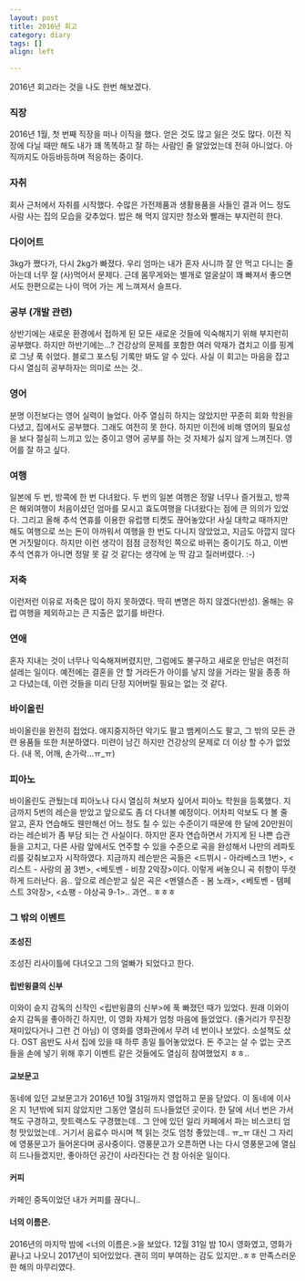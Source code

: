 ```yaml
---
layout: post
title: 2016년 회고
category: diary
tags: []
align: left

---
```


2016년 회고라는 것을 나도 한번 해보겠다.

<!-- more -->

### 직장
2016년 1월, 첫 번째 직장을 떠나 이직을 했다. 얻은 것도 많고 잃은 것도 많다. 이전 직장에 다닐 때만 해도 내가 꽤 똑똑하고 잘 하는 사람인 줄 알았었는데 전혀 아니었다. 아직까지도 아등바등하며 적응하는 중이다.

### 자취
회사 근처에서 자취를 시작했다. 수많은 가전제품과 생활용품을 사들인 결과 어느 정도 사람 사는 집의 모습을 갖추었다. 밥은 해 먹지 않지만 청소와 빨래는 부지런히 한다. 

### 다이어트
3kg가 쪘다가, 다시 2kg가 빠졌다. 우리 엄마는 내가 혼자 사니까 잘 안 먹고 다니는 줄 아는데 너무 잘 (사)먹어서 문제다. 근데 몸무게와는 별개로 얼굴살이 꽤 빠져서 좋으면서도 한편으로는 나이 먹어 가는 게 느껴져서 슬프다.

### 공부 (개발 관련)
상반기에는 새로운 환경에서 접하게 된 모든 새로운 것들에 익숙해지기 위해 부지런히 공부했다. 하지만 하반기에는...? 건강상의 문제를 포함한 여러 악재가 겹치고 이를 핑계로 그냥 푹 쉬었다. 블로그 포스팅 기록만 봐도 알 수 있다. 사실 이 회고는 마음을 잡고 다시 열심히 공부하자는 의미로 쓰는 것..

### 영어
분명 이전보다는 영어 실력이 늘었다. 아주 열심히 하지는 않았지만 꾸준히 회화 학원을 다녔고, 집에서도 공부했다. 그래도 여전히 못 한다. 하지만 이전에 비해 영어의 필요성을 보다 절실히 느끼고 있는 중이고 영어 공부를 하는 것 자체가 싫지 않게 느껴진다. 영어를 잘 하고 싶다.

### 여행
일본에 두 번, 방콕에 한 번 다녀왔다. 두 번의 일본 여행은 정말 너무나 즐거웠고, 방콕은 해외여행이 처음이셨던 엄마를 모시고 효도여행을 다녀왔다는 점에 큰 의의가 있었다. 그리고 올해 추석 연휴를 이용한 유럽행 티켓도 끊어놓았다! 사실 대학교 때까지만 해도 여행으로 쓰는 돈이 아까워서 여행을 한 번도 다니지 않았었고, 지금도 아깝지 않다면 거짓말이다. 하지만 이런 생각이 점점 긍정적인 쪽으로 바뀌는 중이기도 하고, 이번 추석 연휴가 아니면 정말 못 갈 것 같다는 생각에 눈 딱 감고 질러버렸다. :-)

### 저축
이런저런 이유로 저축은 많이 하지 못하였다. 딱히 변명은 하지 않겠다(반성). 올해는 유럽 여행을 제외하고는 큰 지출은 없기를 바란다.

### 연애
혼자 지내는 것이 너무나 익숙해져버렸지만, 그럼에도 불구하고 새로운 만남은 여전히 설레는 일이다. 예전에는 결혼을 안 할 거라든가 아이를 낳지 않을 거라는 말을 종종 하고 다녔는데, 이런 것들을 미리 단정 지어버릴 필요는 없는 것 같다.

### 바이올린
바이올린을 완전히 접었다. 애지중지하던 악기도 팔고 뱀케이스도 팔고, 그 밖의 모든 관련 용품들 또한 처분하였다. 미련이 남긴 하지만 건강상의 문제로 더 이상 할 수가 없었다. (내 목, 어깨, 손가락...ㅠ_ㅠ)

### 피아노
바이올린도 관뒀는데 피아노나 다시 열심히 쳐보자 싶어서 피아노 학원을 등록했다. 지금까지 5번의 레슨을 받았고 앞으로도 좀 더 다녀볼 예정이다. 어차피 악보도 다 볼 줄 알고, 혼자 연습해도 웬만해선 어느 정도 칠 수 있는 수준이기 때문에 한 달에 20만원이라는 레슨비가 좀 부담 되는 건 사실이다. 하지만 혼자 연습하면서 가지게 된 나쁜 습관들을 고치고, 다른 사람 앞에서도 연주할 수 있을 수준으로 곡을 완성해서 나만의 레파토리를 갖춰보고자 시작하였다.
지금까지 레슨받은 곡들은 <드뷔시 - 아라베스크 1번>, <리스트 - 사랑의 꿈 3번>, <베토벤 - 비창 2악장>이다. 이렇게 써놓으니 곡 취향이 뚜렷하게 드러난다. 음.. 앞으로 레슨받고 싶은 곡은 <멘델스존 - 봄 노래>, <베토벤 - 템페스트 3악장>, <쇼팽 - 야상곡 9-1>.. 과연.. ㅎㅎㅎ

### 그 밖의 이벤트

#### 조성진
조성진 리사이틀에 다녀오고 그의 얼빠가 되었다고 한다.

#### 립반윙클의 신부
이와이 슌지 감독의 신작인 \<립반윙클의 신부\>에 푹 빠졌던 때가 있었다. 원래 이와이 슌지 감독을 좋아하긴 하지만, 이 영화 자체가 엄청 마음에 들었었다. (줄거리가 무진장 재미있다거나 그런 건 아님) 이 영화를 영화관에서 무려 네 번이나 보았다. 소설책도 샀다. OST 음반도 사서 집에 있을 때 하루 종일 틀어놓았었다. 돈 주고는 살 수 없는 굿즈들을 손에 넣기 위해 후기 이벤트 같은 것들에도 열심히 참여했었지 ㅎㅎ..

#### 교보문고
동네에 있던 교보문고가 2016년 10월 31일까지 영업하고 문을 닫았다. 이 동네에 이사 온 지 1년밖에 되지 않았지만 그동안 열심히 드나들었던 곳이다. 한 달에 서너 번은 가서 책도 구경하고, 핫트랙스도 구경했는데.. 그 안에 있던 일리 카페에서 파는 비스코티 엄청 맛있었는데.. 거기서 음료수 마시며 책 읽는 것도 엄청 좋았는데.. ㅠ_ㅠ 대신 그 자리에 영풍문고가 들어온다며 공사중이다. 영풍문고가 오픈하면 나는 다시 영풍문고에 열심히 드나들겠지만, 좋아하던 공간이 사라진다는 건 참 아쉬운 일이다.

#### 커피
카페인 중독이었던 내가 커피를 끊다니..

#### 너의 이름은.
2016년의 마지막 밤에 \<너의 이름은.\>을 보았다. 12월 31일 밤 10시 영화였고, 영화가 끝나고 나오니 2017년이 되어있었다. 괜히 의미 부여하는 감도 있지만..ㅎㅎ 만족스러운 한 해의 마무리였다.